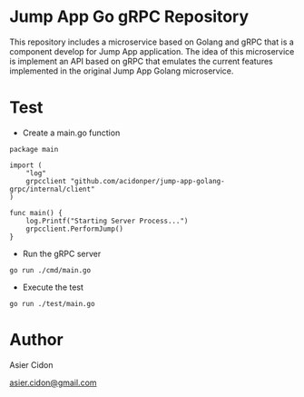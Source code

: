 # Jump App Go gRPC Repository

This repository includes a microservice based on Golang and gRPC that is a component develop for Jump App application. The idea of this microservice is implement an API based on gRPC that emulates the current features implemented in the original Jump App Golang microservice.

# Test

- Create a main.go function

```$bash
package main

import (
	"log"
	grpcclient "github.com/acidonper/jump-app-golang-grpc/internal/client"
)

func main() {
	log.Printf("Starting Server Process...")
	grpcclient.PerformJump()
}
```

- Run the gRPC server

```$bash
go run ./cmd/main.go
```

- Execute the test

```$bash
go run ./test/main.go
```

# Author

Asier Cidon

asier.cidon@gmail.com
